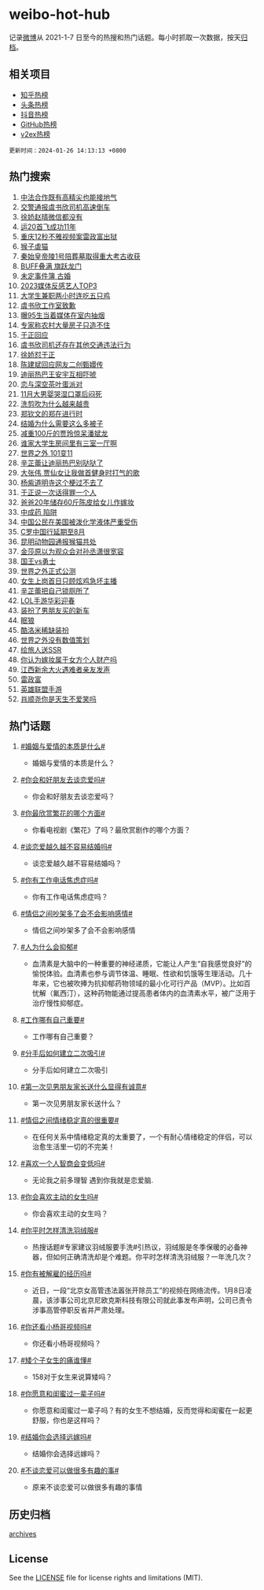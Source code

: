 # weibo-hot-hub

记录[微博](https://www.weibo.com)从 2021-1-7 日至今的热搜和热门话题。每小时抓取一次数据，按天[归档](archives)。

## 相关项目

- [知乎热榜](https://github.com/lonnyzhang423/zhihu-hot-hub)
- [头条热榜](https://github.com/lonnyzhang423/toutiao-hot-hub)
- [抖音热榜](https://github.com/lonnyzhang423/douyin-hot-hub)
- [GitHub热榜](https://github.com/lonnyzhang423/github-hot-hub)
- [v2ex热榜](https://github.com/lonnyzhang423/v2ex-hot-hub)


`更新时间：2024-01-26 14:13:13 +0800`

## 热门搜索

1. [中法合作既有高精尖也能接地气](https://m.weibo.cn/search?containerid=100103type%3D1%26t%3D10%26q%3D%23%E4%B8%AD%E6%B3%95%E5%90%88%E4%BD%9C%E6%97%A2%E6%9C%89%E9%AB%98%E7%B2%BE%E5%B0%96%E4%B9%9F%E8%83%BD%E6%8E%A5%E5%9C%B0%E6%B0%94%23&stream_entry_id=51&isnewpage=1&extparam=seat%3D1%26q%3D%2523%25E4%25B8%25AD%25E6%25B3%2595%25E5%2590%2588%25E4%25BD%259C%25E6%2597%25A2%25E6%259C%2589%25E9%25AB%2598%25E7%25B2%25BE%25E5%25B0%2596%25E4%25B9%259F%25E8%2583%25BD%25E6%258E%25A5%25E5%259C%25B0%25E6%25B0%2594%2523%26dgr%3D0%26pos%3D0%26cate%3D10103%26filter_type%3Drealtimehot%26c_type%3D51%26stream_entry_id%3D51%26display_time%3D1706249592%26pre_seqid%3D17062495924000411726)
1. [交警通报虞书欣司机高速倒车](https://m.weibo.cn/search?containerid=100103type%3D1%26t%3D10%26q%3D%23%E4%BA%A4%E8%AD%A6%E9%80%9A%E6%8A%A5%E8%99%9E%E4%B9%A6%E6%AC%A3%E5%8F%B8%E6%9C%BA%E9%AB%98%E9%80%9F%E5%80%92%E8%BD%A6%23&stream_entry_id=31&isnewpage=1&extparam=seat%3D1%26cate%3D5001%26pos%3D0%26lcate%3D5001%26filter_type%3Drealtimehot%26q%3D%2523%25E4%25BA%25A4%25E8%25AD%25A6%25E9%2580%259A%25E6%258A%25A5%25E8%2599%259E%25E4%25B9%25A6%25E6%25AC%25A3%25E5%258F%25B8%25E6%259C%25BA%25E9%25AB%2598%25E9%2580%259F%25E5%2580%2592%25E8%25BD%25A6%2523%26band_rank%3D1%26realpos%3D1%26dgr%3D0%26stream_entry_id%3D31%26c_type%3D31%26flag%3D1%26display_time%3D1706249592%26pre_seqid%3D17062495924000411726)
1. [徐娇赵晴微信都没有](https://m.weibo.cn/search?containerid=100103type%3D1%26t%3D10%26q%3D%E5%BE%90%E5%A8%87%E8%B5%B5%E6%99%B4%E5%BE%AE%E4%BF%A1%E9%83%BD%E6%B2%A1%E6%9C%89&stream_entry_id=31&isnewpage=1&extparam=seat%3D1%26cate%3D5001%26pos%3D1%26lcate%3D5001%26filter_type%3Drealtimehot%26q%3D%25E5%25BE%2590%25E5%25A8%2587%25E8%25B5%25B5%25E6%2599%25B4%25E5%25BE%25AE%25E4%25BF%25A1%25E9%2583%25BD%25E6%25B2%25A1%25E6%259C%2589%26band_rank%3D2%26realpos%3D2%26dgr%3D0%26stream_entry_id%3D31%26c_type%3D31%26flag%3D1%26display_time%3D1706249592%26pre_seqid%3D17062495924000411726)
1. [运20首飞成功11年](https://m.weibo.cn/search?containerid=100103type%3D1%26t%3D10%26q%3D%23%E8%BF%9020%E9%A6%96%E9%A3%9E%E6%88%90%E5%8A%9F11%E5%B9%B4%23&stream_entry_id=31&isnewpage=1&extparam=seat%3D1%26cate%3D5001%26pos%3D2%26lcate%3D5001%26filter_type%3Drealtimehot%26q%3D%2523%25E8%25BF%259020%25E9%25A6%2596%25E9%25A3%259E%25E6%2588%2590%25E5%258A%259F11%25E5%25B9%25B4%2523%26band_rank%3D3%26realpos%3D3%26dgr%3D0%26stream_entry_id%3D31%26c_type%3D31%26flag%3D0%26display_time%3D1706249592%26pre_seqid%3D17062495924000411726)
1. [重庆12秒不雅视频案雷政富出狱](https://m.weibo.cn/search?containerid=100103type%3D1%26t%3D10%26q%3D%23%E9%87%8D%E5%BA%8612%E7%A7%92%E4%B8%8D%E9%9B%85%E8%A7%86%E9%A2%91%E6%A1%88%E9%9B%B7%E6%94%BF%E5%AF%8C%E5%87%BA%E7%8B%B1%23&stream_entry_id=31&isnewpage=1&extparam=seat%3D1%26cate%3D5001%26pos%3D3%26lcate%3D5001%26filter_type%3Drealtimehot%26q%3D%2523%25E9%2587%258D%25E5%25BA%258612%25E7%25A7%2592%25E4%25B8%258D%25E9%259B%2585%25E8%25A7%2586%25E9%25A2%2591%25E6%25A1%2588%25E9%259B%25B7%25E6%2594%25BF%25E5%25AF%258C%25E5%2587%25BA%25E7%258B%25B1%2523%26band_rank%3D4%26realpos%3D4%26dgr%3D0%26stream_entry_id%3D31%26c_type%3D31%26flag%3D1%26display_time%3D1706249592%26pre_seqid%3D17062495924000411726)
1. [猴子虐猫](https://m.weibo.cn/search?containerid=100103type%3D1%26t%3D10%26q%3D%E7%8C%B4%E5%AD%90%E8%99%90%E7%8C%AB&stream_entry_id=31&isnewpage=1&extparam=seat%3D1%26cate%3D5001%26pos%3D4%26lcate%3D5001%26filter_type%3Drealtimehot%26q%3D%25E7%258C%25B4%25E5%25AD%2590%25E8%2599%2590%25E7%258C%25AB%26band_rank%3D5%26realpos%3D5%26dgr%3D0%26stream_entry_id%3D31%26c_type%3D31%26flag%3D16%26display_time%3D1706249592%26pre_seqid%3D17062495924000411726)
1. [秦始皇帝陵1号陪葬墓取得重大考古收获](https://m.weibo.cn/search?containerid=100103type%3D1%26t%3D10%26q%3D%23%E7%A7%A6%E5%A7%8B%E7%9A%87%E5%B8%9D%E9%99%B51%E5%8F%B7%E9%99%AA%E8%91%AC%E5%A2%93%E5%8F%96%E5%BE%97%E9%87%8D%E5%A4%A7%E8%80%83%E5%8F%A4%E6%94%B6%E8%8E%B7%23&stream_entry_id=31&isnewpage=1&extparam=seat%3D1%26cate%3D5001%26pos%3D5%26lcate%3D5001%26filter_type%3Drealtimehot%26q%3D%2523%25E7%25A7%25A6%25E5%25A7%258B%25E7%259A%2587%25E5%25B8%259D%25E9%2599%25B51%25E5%258F%25B7%25E9%2599%25AA%25E8%2591%25AC%25E5%25A2%2593%25E5%258F%2596%25E5%25BE%2597%25E9%2587%258D%25E5%25A4%25A7%25E8%2580%2583%25E5%258F%25A4%25E6%2594%25B6%25E8%258E%25B7%2523%26band_rank%3D6%26realpos%3D6%26dgr%3D0%26stream_entry_id%3D31%26c_type%3D31%26flag%3D1%26display_time%3D1706249592%26pre_seqid%3D17062495924000411726)
1. [BUFF叠满 旗跃龙门](https://m.weibo.cn/search?containerid=100103type%3D1%26t%3D10%26q%3D%23BUFF%E5%8F%A0%E6%BB%A1+%E6%97%97%E8%B7%83%E9%BE%99%E9%97%A8%23&stream_entry_id=31&isnewpage=1&extparam=seat%3D1%26topic_ad%3D1%26cate%3D5001%26pos%3D6%26lcate%3D5001%26filter_type%3Drealtimehot%26band_rank%3D7%26q%3D%2523BUFF%25E5%258F%25A0%25E6%25BB%25A1%2520%25E6%2597%2597%25E8%25B7%2583%25E9%25BE%2599%25E9%2597%25A8%2523%26dgr%3D0%26is_ad_pos%3D1%26adid%3D219884%26c_type%3D31%26stream_entry_id%3D31%26display_time%3D1706249592%26pre_seqid%3D17062495924000411726)
1. [未定事件簿 古婚](https://m.weibo.cn/search?containerid=100103type%3D1%26t%3D10%26q%3D%E6%9C%AA%E5%AE%9A%E4%BA%8B%E4%BB%B6%E7%B0%BF+%E5%8F%A4%E5%A9%9A&stream_entry_id=31&isnewpage=1&extparam=seat%3D1%26cate%3D5001%26pos%3D7%26lcate%3D5001%26filter_type%3Drealtimehot%26q%3D%25E6%259C%25AA%25E5%25AE%259A%25E4%25BA%258B%25E4%25BB%25B6%25E7%25B0%25BF%2520%25E5%258F%25A4%25E5%25A9%259A%26band_rank%3D7%26realpos%3D7%26dgr%3D0%26stream_entry_id%3D31%26c_type%3D31%26flag%3D16%26display_time%3D1706249592%26pre_seqid%3D17062495924000411726)
1. [2023媒体反感艺人TOP3](https://m.weibo.cn/search?containerid=100103type%3D1%26t%3D10%26q%3D%232023%E5%AA%92%E4%BD%93%E5%8F%8D%E6%84%9F%E8%89%BA%E4%BA%BATOP3%23&stream_entry_id=31&isnewpage=1&extparam=seat%3D1%26cate%3D5001%26pos%3D8%26lcate%3D5001%26filter_type%3Drealtimehot%26q%3D%25232023%25E5%25AA%2592%25E4%25BD%2593%25E5%258F%258D%25E6%2584%259F%25E8%2589%25BA%25E4%25BA%25BATOP3%2523%26band_rank%3D8%26realpos%3D8%26dgr%3D0%26stream_entry_id%3D31%26c_type%3D31%26flag%3D0%26display_time%3D1706249592%26pre_seqid%3D17062495924000411726)
1. [大学生兼职两小时连吃五只鸡](https://m.weibo.cn/search?containerid=100103type%3D1%26t%3D10%26q%3D%23%E5%A4%A7%E5%AD%A6%E7%94%9F%E5%85%BC%E8%81%8C%E4%B8%A4%E5%B0%8F%E6%97%B6%E8%BF%9E%E5%90%83%E4%BA%94%E5%8F%AA%E9%B8%A1%23&stream_entry_id=31&isnewpage=1&extparam=seat%3D1%26cate%3D5001%26pos%3D9%26lcate%3D5001%26filter_type%3Drealtimehot%26q%3D%2523%25E5%25A4%25A7%25E5%25AD%25A6%25E7%2594%259F%25E5%2585%25BC%25E8%2581%258C%25E4%25B8%25A4%25E5%25B0%258F%25E6%2597%25B6%25E8%25BF%259E%25E5%2590%2583%25E4%25BA%2594%25E5%258F%25AA%25E9%25B8%25A1%2523%26band_rank%3D9%26realpos%3D9%26dgr%3D0%26stream_entry_id%3D31%26c_type%3D31%26flag%3D1%26display_time%3D1706249592%26pre_seqid%3D17062495924000411726)
1. [虞书欣工作室致歉](https://m.weibo.cn/search?containerid=100103type%3D1%26t%3D10%26q%3D%23%E8%99%9E%E4%B9%A6%E6%AC%A3%E5%B7%A5%E4%BD%9C%E5%AE%A4%E8%87%B4%E6%AD%89%23&stream_entry_id=31&isnewpage=1&extparam=seat%3D1%26cate%3D5001%26pos%3D10%26lcate%3D5001%26filter_type%3Drealtimehot%26q%3D%2523%25E8%2599%259E%25E4%25B9%25A6%25E6%25AC%25A3%25E5%25B7%25A5%25E4%25BD%259C%25E5%25AE%25A4%25E8%2587%25B4%25E6%25AD%2589%2523%26band_rank%3D10%26realpos%3D10%26dgr%3D0%26stream_entry_id%3D31%26c_type%3D31%26flag%3D1%26display_time%3D1706249592%26pre_seqid%3D17062495924000411726)
1. [曝95生当着媒体在室内抽烟](https://m.weibo.cn/search?containerid=100103type%3D1%26t%3D10%26q%3D%23%E6%9B%9D95%E7%94%9F%E5%BD%93%E7%9D%80%E5%AA%92%E4%BD%93%E5%9C%A8%E5%AE%A4%E5%86%85%E6%8A%BD%E7%83%9F%23&stream_entry_id=31&isnewpage=1&extparam=seat%3D1%26cate%3D5001%26pos%3D11%26lcate%3D5001%26filter_type%3Drealtimehot%26q%3D%2523%25E6%259B%259D95%25E7%2594%259F%25E5%25BD%2593%25E7%259D%2580%25E5%25AA%2592%25E4%25BD%2593%25E5%259C%25A8%25E5%25AE%25A4%25E5%2586%2585%25E6%258A%25BD%25E7%2583%259F%2523%26band_rank%3D11%26realpos%3D11%26dgr%3D0%26stream_entry_id%3D31%26c_type%3D31%26flag%3D2%26display_time%3D1706249592%26pre_seqid%3D17062495924000411726)
1. [专家称农村大量房子只造不住](https://m.weibo.cn/search?containerid=100103type%3D1%26t%3D10%26q%3D%23%E4%B8%93%E5%AE%B6%E7%A7%B0%E5%86%9C%E6%9D%91%E5%A4%A7%E9%87%8F%E6%88%BF%E5%AD%90%E5%8F%AA%E9%80%A0%E4%B8%8D%E4%BD%8F%23&stream_entry_id=31&isnewpage=1&extparam=seat%3D1%26cate%3D5001%26pos%3D12%26lcate%3D5001%26filter_type%3Drealtimehot%26q%3D%2523%25E4%25B8%2593%25E5%25AE%25B6%25E7%25A7%25B0%25E5%2586%259C%25E6%259D%2591%25E5%25A4%25A7%25E9%2587%258F%25E6%2588%25BF%25E5%25AD%2590%25E5%258F%25AA%25E9%2580%25A0%25E4%25B8%258D%25E4%25BD%258F%2523%26band_rank%3D12%26realpos%3D12%26dgr%3D0%26stream_entry_id%3D31%26c_type%3D31%26flag%3D1%26display_time%3D1706249592%26pre_seqid%3D17062495924000411726)
1. [于正回应](https://m.weibo.cn/search?containerid=100103type%3D1%26t%3D10%26q%3D%23%E4%BA%8E%E6%AD%A3%E5%9B%9E%E5%BA%94%23&stream_entry_id=31&isnewpage=1&extparam=seat%3D1%26cate%3D5001%26pos%3D13%26lcate%3D5001%26filter_type%3Drealtimehot%26q%3D%2523%25E4%25BA%258E%25E6%25AD%25A3%25E5%259B%259E%25E5%25BA%2594%2523%26band_rank%3D13%26realpos%3D13%26dgr%3D0%26stream_entry_id%3D31%26c_type%3D31%26flag%3D0%26display_time%3D1706249592%26pre_seqid%3D17062495924000411726)
1. [虞书欣司机还存在其他交通违法行为](https://m.weibo.cn/search?containerid=100103type%3D1%26t%3D10%26q%3D%23%E8%99%9E%E4%B9%A6%E6%AC%A3%E5%8F%B8%E6%9C%BA%E8%BF%98%E5%AD%98%E5%9C%A8%E5%85%B6%E4%BB%96%E4%BA%A4%E9%80%9A%E8%BF%9D%E6%B3%95%E8%A1%8C%E4%B8%BA%23&stream_entry_id=31&isnewpage=1&extparam=seat%3D1%26cate%3D5001%26pos%3D14%26lcate%3D5001%26filter_type%3Drealtimehot%26q%3D%2523%25E8%2599%259E%25E4%25B9%25A6%25E6%25AC%25A3%25E5%258F%25B8%25E6%259C%25BA%25E8%25BF%2598%25E5%25AD%2598%25E5%259C%25A8%25E5%2585%25B6%25E4%25BB%2596%25E4%25BA%25A4%25E9%2580%259A%25E8%25BF%259D%25E6%25B3%2595%25E8%25A1%258C%25E4%25B8%25BA%2523%26band_rank%3D14%26realpos%3D14%26dgr%3D0%26stream_entry_id%3D31%26c_type%3D31%26flag%3D1%26display_time%3D1706249592%26pre_seqid%3D17062495924000411726)
1. [徐娇怼于正](https://m.weibo.cn/search?containerid=100103type%3D1%26t%3D10%26q%3D%E5%BE%90%E5%A8%87%E6%80%BC%E4%BA%8E%E6%AD%A3&stream_entry_id=31&isnewpage=1&extparam=seat%3D1%26cate%3D5001%26pos%3D15%26lcate%3D5001%26filter_type%3Drealtimehot%26q%3D%25E5%25BE%2590%25E5%25A8%2587%25E6%2580%25BC%25E4%25BA%258E%25E6%25AD%25A3%26band_rank%3D15%26realpos%3D15%26dgr%3D0%26stream_entry_id%3D31%26c_type%3D31%26flag%3D0%26display_time%3D1706249592%26pre_seqid%3D17062495924000411726)
1. [陈建斌回应网友二创甄嬛传](https://m.weibo.cn/search?containerid=100103type%3D1%26t%3D10%26q%3D%23%E9%99%88%E5%BB%BA%E6%96%8C%E5%9B%9E%E5%BA%94%E7%BD%91%E5%8F%8B%E4%BA%8C%E5%88%9B%E7%94%84%E5%AC%9B%E4%BC%A0%23&stream_entry_id=31&isnewpage=1&extparam=seat%3D1%26cate%3D5001%26pos%3D16%26lcate%3D5001%26filter_type%3Drealtimehot%26q%3D%2523%25E9%2599%2588%25E5%25BB%25BA%25E6%2596%258C%25E5%259B%259E%25E5%25BA%2594%25E7%25BD%2591%25E5%258F%258B%25E4%25BA%258C%25E5%2588%259B%25E7%2594%2584%25E5%25AC%259B%25E4%25BC%25A0%2523%26band_rank%3D16%26realpos%3D16%26dgr%3D0%26stream_entry_id%3D31%26c_type%3D31%26flag%3D0%26display_time%3D1706249592%26pre_seqid%3D17062495924000411726)
1. [迪丽热巴王安宇互相吓唬](https://m.weibo.cn/search?containerid=100103type%3D1%26t%3D10%26q%3D%23%E8%BF%AA%E4%B8%BD%E7%83%AD%E5%B7%B4%E7%8E%8B%E5%AE%89%E5%AE%87%E4%BA%92%E7%9B%B8%E5%90%93%E5%94%AC%23&stream_entry_id=31&isnewpage=1&extparam=seat%3D1%26cate%3D5001%26pos%3D17%26lcate%3D5001%26filter_type%3Drealtimehot%26q%3D%2523%25E8%25BF%25AA%25E4%25B8%25BD%25E7%2583%25AD%25E5%25B7%25B4%25E7%258E%258B%25E5%25AE%2589%25E5%25AE%2587%25E4%25BA%2592%25E7%259B%25B8%25E5%2590%2593%25E5%2594%25AC%2523%26band_rank%3D17%26realpos%3D17%26dgr%3D0%26stream_entry_id%3D31%26c_type%3D31%26flag%3D1%26display_time%3D1706249592%26pre_seqid%3D17062495924000411726)
1. [恋与深空茶叶蛋派对](https://m.weibo.cn/search?containerid=100103type%3D1%26t%3D10%26q%3D%23%E6%81%8B%E4%B8%8E%E6%B7%B1%E7%A9%BA%E8%8C%B6%E5%8F%B6%E8%9B%8B%E6%B4%BE%E5%AF%B9%23&stream_entry_id=31&isnewpage=1&extparam=seat%3D1%26cate%3D5001%26pos%3D18%26lcate%3D5001%26filter_type%3Drealtimehot%26q%3D%2523%25E6%2581%258B%25E4%25B8%258E%25E6%25B7%25B1%25E7%25A9%25BA%25E8%258C%25B6%25E5%258F%25B6%25E8%259B%258B%25E6%25B4%25BE%25E5%25AF%25B9%2523%26band_rank%3D18%26realpos%3D18%26dgr%3D0%26stream_entry_id%3D31%26adid%3D220079%26c_type%3D31%26flag%3D0%26display_time%3D1706249592%26pre_seqid%3D17062495924000411726)
1. [11月大男婴哭湿口罩后闷死](https://m.weibo.cn/search?containerid=100103type%3D1%26t%3D10%26q%3D%2311%E6%9C%88%E5%A4%A7%E7%94%B7%E5%A9%B4%E5%93%AD%E6%B9%BF%E5%8F%A3%E7%BD%A9%E5%90%8E%E9%97%B7%E6%AD%BB%23&stream_entry_id=31&isnewpage=1&extparam=seat%3D1%26cate%3D5001%26pos%3D19%26lcate%3D5001%26filter_type%3Drealtimehot%26q%3D%252311%25E6%259C%2588%25E5%25A4%25A7%25E7%2594%25B7%25E5%25A9%25B4%25E5%2593%25AD%25E6%25B9%25BF%25E5%258F%25A3%25E7%25BD%25A9%25E5%2590%258E%25E9%2597%25B7%25E6%25AD%25BB%2523%26band_rank%3D19%26realpos%3D19%26dgr%3D0%26stream_entry_id%3D31%26c_type%3D31%26flag%3D2%26display_time%3D1706249592%26pre_seqid%3D17062495924000411726)
1. [洗剪吹为什么越来越贵](https://m.weibo.cn/search?containerid=100103type%3D1%26t%3D10%26q%3D%23%E6%B4%97%E5%89%AA%E5%90%B9%E4%B8%BA%E4%BB%80%E4%B9%88%E8%B6%8A%E6%9D%A5%E8%B6%8A%E8%B4%B5%23&stream_entry_id=31&isnewpage=1&extparam=seat%3D1%26cate%3D5001%26pos%3D20%26lcate%3D5001%26filter_type%3Drealtimehot%26q%3D%2523%25E6%25B4%2597%25E5%2589%25AA%25E5%2590%25B9%25E4%25B8%25BA%25E4%25BB%2580%25E4%25B9%2588%25E8%25B6%258A%25E6%259D%25A5%25E8%25B6%258A%25E8%25B4%25B5%2523%26band_rank%3D20%26realpos%3D20%26dgr%3D0%26stream_entry_id%3D31%26c_type%3D31%26flag%3D1%26display_time%3D1706249592%26pre_seqid%3D17062495924000411726)
1. [郑钦文的郑在进行时](https://m.weibo.cn/search?containerid=100103type%3D1%26t%3D10%26q%3D%23%E9%83%91%E9%92%A6%E6%96%87%E7%9A%84%E9%83%91%E5%9C%A8%E8%BF%9B%E8%A1%8C%E6%97%B6%23&stream_entry_id=31&isnewpage=1&extparam=seat%3D1%26cate%3D5001%26pos%3D21%26lcate%3D5001%26filter_type%3Drealtimehot%26q%3D%2523%25E9%2583%2591%25E9%2592%25A6%25E6%2596%2587%25E7%259A%2584%25E9%2583%2591%25E5%259C%25A8%25E8%25BF%259B%25E8%25A1%258C%25E6%2597%25B6%2523%26band_rank%3D21%26realpos%3D21%26dgr%3D0%26stream_entry_id%3D31%26adid%3D221105%26c_type%3D31%26flag%3D0%26display_time%3D1706249592%26pre_seqid%3D17062495924000411726)
1. [结婚为什么需要这么多被子](https://m.weibo.cn/search?containerid=100103type%3D1%26t%3D10%26q%3D%23%E7%BB%93%E5%A9%9A%E4%B8%BA%E4%BB%80%E4%B9%88%E9%9C%80%E8%A6%81%E8%BF%99%E4%B9%88%E5%A4%9A%E8%A2%AB%E5%AD%90%23&stream_entry_id=31&isnewpage=1&extparam=seat%3D1%26cate%3D5001%26pos%3D22%26lcate%3D5001%26filter_type%3Drealtimehot%26q%3D%2523%25E7%25BB%2593%25E5%25A9%259A%25E4%25B8%25BA%25E4%25BB%2580%25E4%25B9%2588%25E9%259C%2580%25E8%25A6%2581%25E8%25BF%2599%25E4%25B9%2588%25E5%25A4%259A%25E8%25A2%25AB%25E5%25AD%2590%2523%26band_rank%3D22%26realpos%3D22%26dgr%3D0%26stream_entry_id%3D31%26c_type%3D31%26flag%3D0%26display_time%3D1706249592%26pre_seqid%3D17062495924000411726)
1. [减重100斤的贾玲惊呆潘斌龙](https://m.weibo.cn/search?containerid=100103type%3D1%26t%3D10%26q%3D%23%E5%87%8F%E9%87%8D100%E6%96%A4%E7%9A%84%E8%B4%BE%E7%8E%B2%E6%83%8A%E5%91%86%E6%BD%98%E6%96%8C%E9%BE%99%23&stream_entry_id=31&isnewpage=1&extparam=seat%3D1%26cate%3D5001%26pos%3D23%26lcate%3D5001%26filter_type%3Drealtimehot%26q%3D%2523%25E5%2587%258F%25E9%2587%258D100%25E6%2596%25A4%25E7%259A%2584%25E8%25B4%25BE%25E7%258E%25B2%25E6%2583%258A%25E5%2591%2586%25E6%25BD%2598%25E6%2596%258C%25E9%25BE%2599%2523%26band_rank%3D23%26realpos%3D23%26dgr%3D0%26stream_entry_id%3D31%26c_type%3D31%26flag%3D2%26display_time%3D1706249592%26pre_seqid%3D17062495924000411726)
1. [谁家大学生房间里有三室一厅啊](https://m.weibo.cn/search?containerid=100103type%3D1%26t%3D10%26q%3D%E8%B0%81%E5%AE%B6%E5%A4%A7%E5%AD%A6%E7%94%9F%E6%88%BF%E9%97%B4%E9%87%8C%E6%9C%89%E4%B8%89%E5%AE%A4%E4%B8%80%E5%8E%85%E5%95%8A&stream_entry_id=31&isnewpage=1&extparam=seat%3D1%26cate%3D5001%26pos%3D24%26lcate%3D5001%26filter_type%3Drealtimehot%26q%3D%25E8%25B0%2581%25E5%25AE%25B6%25E5%25A4%25A7%25E5%25AD%25A6%25E7%2594%259F%25E6%2588%25BF%25E9%2597%25B4%25E9%2587%258C%25E6%259C%2589%25E4%25B8%2589%25E5%25AE%25A4%25E4%25B8%2580%25E5%258E%2585%25E5%2595%258A%26band_rank%3D24%26realpos%3D24%26dgr%3D0%26stream_entry_id%3D31%26c_type%3D31%26flag%3D0%26display_time%3D1706249592%26pre_seqid%3D17062495924000411726)
1. [世界之外 101变11](https://m.weibo.cn/search?containerid=100103type%3D1%26t%3D10%26q%3D%E4%B8%96%E7%95%8C%E4%B9%8B%E5%A4%96+101%E5%8F%9811&stream_entry_id=31&isnewpage=1&extparam=seat%3D1%26cate%3D5001%26pos%3D25%26lcate%3D5001%26filter_type%3Drealtimehot%26q%3D%25E4%25B8%2596%25E7%2595%258C%25E4%25B9%258B%25E5%25A4%2596%2520101%25E5%258F%259811%26band_rank%3D25%26realpos%3D25%26dgr%3D0%26stream_entry_id%3D31%26c_type%3D31%26flag%3D0%26display_time%3D1706249592%26pre_seqid%3D17062495924000411726)
1. [辛芷蕾让迪丽热巴别哒哒了](https://m.weibo.cn/search?containerid=100103type%3D1%26t%3D10%26q%3D%23%E8%BE%9B%E8%8A%B7%E8%95%BE%E8%AE%A9%E8%BF%AA%E4%B8%BD%E7%83%AD%E5%B7%B4%E5%88%AB%E5%93%92%E5%93%92%E4%BA%86%23&stream_entry_id=31&isnewpage=1&extparam=seat%3D1%26cate%3D5001%26pos%3D26%26lcate%3D5001%26filter_type%3Drealtimehot%26q%3D%2523%25E8%25BE%259B%25E8%258A%25B7%25E8%2595%25BE%25E8%25AE%25A9%25E8%25BF%25AA%25E4%25B8%25BD%25E7%2583%25AD%25E5%25B7%25B4%25E5%2588%25AB%25E5%2593%2592%25E5%2593%2592%25E4%25BA%2586%2523%26band_rank%3D26%26realpos%3D26%26dgr%3D0%26stream_entry_id%3D31%26c_type%3D31%26flag%3D1%26display_time%3D1706249592%26pre_seqid%3D17062495924000411726)
1. [大张伟 贾仙女让我做首健身时打气的歌](https://m.weibo.cn/search?containerid=100103type%3D1%26t%3D10%26q%3D%E5%A4%A7%E5%BC%A0%E4%BC%9F+%E8%B4%BE%E4%BB%99%E5%A5%B3%E8%AE%A9%E6%88%91%E5%81%9A%E9%A6%96%E5%81%A5%E8%BA%AB%E6%97%B6%E6%89%93%E6%B0%94%E7%9A%84%E6%AD%8C&stream_entry_id=31&isnewpage=1&extparam=seat%3D1%26cate%3D5001%26pos%3D27%26lcate%3D5001%26filter_type%3Drealtimehot%26q%3D%25E5%25A4%25A7%25E5%25BC%25A0%25E4%25BC%259F%2520%25E8%25B4%25BE%25E4%25BB%2599%25E5%25A5%25B3%25E8%25AE%25A9%25E6%2588%2591%25E5%2581%259A%25E9%25A6%2596%25E5%2581%25A5%25E8%25BA%25AB%25E6%2597%25B6%25E6%2589%2593%25E6%25B0%2594%25E7%259A%2584%25E6%25AD%258C%26band_rank%3D27%26realpos%3D27%26dgr%3D0%26stream_entry_id%3D31%26c_type%3D31%26flag%3D0%26display_time%3D1706249592%26pre_seqid%3D17062495924000411726)
1. [杨紫道明寺这个梗过不去了](https://m.weibo.cn/search?containerid=100103type%3D1%26t%3D10%26q%3D%23%E6%9D%A8%E7%B4%AB%E9%81%93%E6%98%8E%E5%AF%BA%E8%BF%99%E4%B8%AA%E6%A2%97%E8%BF%87%E4%B8%8D%E5%8E%BB%E4%BA%86%23&stream_entry_id=31&isnewpage=1&extparam=seat%3D1%26cate%3D5001%26pos%3D28%26lcate%3D5001%26filter_type%3Drealtimehot%26q%3D%2523%25E6%259D%25A8%25E7%25B4%25AB%25E9%2581%2593%25E6%2598%258E%25E5%25AF%25BA%25E8%25BF%2599%25E4%25B8%25AA%25E6%25A2%2597%25E8%25BF%2587%25E4%25B8%258D%25E5%258E%25BB%25E4%25BA%2586%2523%26band_rank%3D28%26realpos%3D28%26dgr%3D0%26stream_entry_id%3D31%26c_type%3D31%26flag%3D1%26display_time%3D1706249592%26pre_seqid%3D17062495924000411726)
1. [于正说一次话得罪一个人](https://m.weibo.cn/search?containerid=100103type%3D1%26t%3D10%26q%3D%23%E4%BA%8E%E6%AD%A3%E8%AF%B4%E4%B8%80%E6%AC%A1%E8%AF%9D%E5%BE%97%E7%BD%AA%E4%B8%80%E4%B8%AA%E4%BA%BA%23&stream_entry_id=31&isnewpage=1&extparam=seat%3D1%26cate%3D5001%26pos%3D29%26lcate%3D5001%26filter_type%3Drealtimehot%26q%3D%2523%25E4%25BA%258E%25E6%25AD%25A3%25E8%25AF%25B4%25E4%25B8%2580%25E6%25AC%25A1%25E8%25AF%259D%25E5%25BE%2597%25E7%25BD%25AA%25E4%25B8%2580%25E4%25B8%25AA%25E4%25BA%25BA%2523%26band_rank%3D29%26realpos%3D29%26dgr%3D0%26stream_entry_id%3D31%26c_type%3D31%26flag%3D1%26display_time%3D1706249592%26pre_seqid%3D17062495924000411726)
1. [爸爸20年储存60斤陈皮给女儿作嫁妆](https://m.weibo.cn/search?containerid=100103type%3D1%26t%3D10%26q%3D%23%E7%88%B8%E7%88%B820%E5%B9%B4%E5%82%A8%E5%AD%9860%E6%96%A4%E9%99%88%E7%9A%AE%E7%BB%99%E5%A5%B3%E5%84%BF%E4%BD%9C%E5%AB%81%E5%A6%86%23&stream_entry_id=31&isnewpage=1&extparam=seat%3D1%26cate%3D5001%26pos%3D30%26lcate%3D5001%26filter_type%3Drealtimehot%26q%3D%2523%25E7%2588%25B8%25E7%2588%25B820%25E5%25B9%25B4%25E5%2582%25A8%25E5%25AD%259860%25E6%2596%25A4%25E9%2599%2588%25E7%259A%25AE%25E7%25BB%2599%25E5%25A5%25B3%25E5%2584%25BF%25E4%25BD%259C%25E5%25AB%2581%25E5%25A6%2586%2523%26band_rank%3D30%26realpos%3D30%26dgr%3D0%26stream_entry_id%3D31%26c_type%3D31%26flag%3D0%26display_time%3D1706249592%26pre_seqid%3D17062495924000411726)
1. [中成药 陷阱](https://m.weibo.cn/search?containerid=100103type%3D1%26t%3D10%26q%3D%E4%B8%AD%E6%88%90%E8%8D%AF+%E9%99%B7%E9%98%B1&stream_entry_id=31&isnewpage=1&extparam=seat%3D1%26cate%3D5001%26pos%3D31%26lcate%3D5001%26filter_type%3Drealtimehot%26q%3D%25E4%25B8%25AD%25E6%2588%2590%25E8%258D%25AF%2520%25E9%2599%25B7%25E9%2598%25B1%26band_rank%3D31%26realpos%3D31%26dgr%3D0%26stream_entry_id%3D31%26c_type%3D31%26flag%3D1%26display_time%3D1706249592%26pre_seqid%3D17062495924000411726)
1. [中国公民在美国被泼化学液体严重受伤](https://m.weibo.cn/search?containerid=100103type%3D1%26t%3D10%26q%3D%23%E4%B8%AD%E5%9B%BD%E5%85%AC%E6%B0%91%E5%9C%A8%E7%BE%8E%E5%9B%BD%E8%A2%AB%E6%B3%BC%E5%8C%96%E5%AD%A6%E6%B6%B2%E4%BD%93%E4%B8%A5%E9%87%8D%E5%8F%97%E4%BC%A4%23&stream_entry_id=31&isnewpage=1&extparam=seat%3D1%26cate%3D5001%26pos%3D32%26lcate%3D5001%26filter_type%3Drealtimehot%26q%3D%2523%25E4%25B8%25AD%25E5%259B%25BD%25E5%2585%25AC%25E6%25B0%2591%25E5%259C%25A8%25E7%25BE%258E%25E5%259B%25BD%25E8%25A2%25AB%25E6%25B3%25BC%25E5%258C%2596%25E5%25AD%25A6%25E6%25B6%25B2%25E4%25BD%2593%25E4%25B8%25A5%25E9%2587%258D%25E5%258F%2597%25E4%25BC%25A4%2523%26band_rank%3D32%26realpos%3D32%26dgr%3D0%26stream_entry_id%3D31%26c_type%3D31%26flag%3D1%26display_time%3D1706249592%26pre_seqid%3D17062495924000411726)
1. [C罗中国行延期至8月](https://m.weibo.cn/search?containerid=100103type%3D1%26t%3D10%26q%3D%23C%E7%BD%97%E4%B8%AD%E5%9B%BD%E8%A1%8C%E5%BB%B6%E6%9C%9F%E8%87%B38%E6%9C%88%23&stream_entry_id=31&isnewpage=1&extparam=seat%3D1%26cate%3D5001%26pos%3D33%26lcate%3D5001%26filter_type%3Drealtimehot%26q%3D%2523C%25E7%25BD%2597%25E4%25B8%25AD%25E5%259B%25BD%25E8%25A1%258C%25E5%25BB%25B6%25E6%259C%259F%25E8%2587%25B38%25E6%259C%2588%2523%26band_rank%3D33%26realpos%3D33%26dgr%3D0%26stream_entry_id%3D31%26c_type%3D31%26flag%3D1%26display_time%3D1706249592%26pre_seqid%3D17062495924000411726)
1. [昆明动物园通报猴猫共处](https://m.weibo.cn/search?containerid=100103type%3D1%26t%3D10%26q%3D%23%E6%98%86%E6%98%8E%E5%8A%A8%E7%89%A9%E5%9B%AD%E9%80%9A%E6%8A%A5%E7%8C%B4%E7%8C%AB%E5%85%B1%E5%A4%84%23&stream_entry_id=31&isnewpage=1&extparam=seat%3D1%26cate%3D5001%26pos%3D34%26lcate%3D5001%26filter_type%3Drealtimehot%26q%3D%2523%25E6%2598%2586%25E6%2598%258E%25E5%258A%25A8%25E7%2589%25A9%25E5%259B%25AD%25E9%2580%259A%25E6%258A%25A5%25E7%258C%25B4%25E7%258C%25AB%25E5%2585%25B1%25E5%25A4%2584%2523%26band_rank%3D34%26realpos%3D34%26dgr%3D0%26stream_entry_id%3D31%26c_type%3D31%26flag%3D0%26display_time%3D1706249592%26pre_seqid%3D17062495924000411726)
1. [金莎原以为观众会对孙丞潇很宽容](https://m.weibo.cn/search?containerid=100103type%3D1%26t%3D10%26q%3D%23%E9%87%91%E8%8E%8E%E5%8E%9F%E4%BB%A5%E4%B8%BA%E8%A7%82%E4%BC%97%E4%BC%9A%E5%AF%B9%E5%AD%99%E4%B8%9E%E6%BD%87%E5%BE%88%E5%AE%BD%E5%AE%B9%23&stream_entry_id=31&isnewpage=1&extparam=seat%3D1%26cate%3D5001%26pos%3D35%26lcate%3D5001%26filter_type%3Drealtimehot%26q%3D%2523%25E9%2587%2591%25E8%258E%258E%25E5%258E%259F%25E4%25BB%25A5%25E4%25B8%25BA%25E8%25A7%2582%25E4%25BC%2597%25E4%25BC%259A%25E5%25AF%25B9%25E5%25AD%2599%25E4%25B8%259E%25E6%25BD%2587%25E5%25BE%2588%25E5%25AE%25BD%25E5%25AE%25B9%2523%26band_rank%3D35%26realpos%3D35%26dgr%3D0%26stream_entry_id%3D31%26c_type%3D31%26flag%3D0%26display_time%3D1706249592%26pre_seqid%3D17062495924000411726)
1. [国王vs勇士](https://m.weibo.cn/search?containerid=100103type%3D1%26t%3D10%26q%3D%23%E5%9B%BD%E7%8E%8Bvs%E5%8B%87%E5%A3%AB%23&stream_entry_id=31&isnewpage=1&extparam=seat%3D1%26cate%3D5001%26pos%3D36%26lcate%3D5001%26filter_type%3Drealtimehot%26q%3D%2523%25E5%259B%25BD%25E7%258E%258Bvs%25E5%258B%2587%25E5%25A3%25AB%2523%26band_rank%3D36%26realpos%3D36%26dgr%3D0%26stream_entry_id%3D31%26c_type%3D31%26flag%3D1%26display_time%3D1706249592%26pre_seqid%3D17062495924000411726)
1. [世界之外正式公测](https://m.weibo.cn/search?containerid=100103type%3D1%26t%3D10%26q%3D%23%E4%B8%96%E7%95%8C%E4%B9%8B%E5%A4%96%E6%AD%A3%E5%BC%8F%E5%85%AC%E6%B5%8B%23&stream_entry_id=31&isnewpage=1&extparam=seat%3D1%26cate%3D5001%26pos%3D37%26lcate%3D5001%26filter_type%3Drealtimehot%26q%3D%2523%25E4%25B8%2596%25E7%2595%258C%25E4%25B9%258B%25E5%25A4%2596%25E6%25AD%25A3%25E5%25BC%258F%25E5%2585%25AC%25E6%25B5%258B%2523%26band_rank%3D37%26realpos%3D37%26dgr%3D0%26stream_entry_id%3D31%26c_type%3D31%26flag%3D0%26display_time%3D1706249592%26pre_seqid%3D17062495924000411726)
1. [女生上岗首日只顾炫鸡急坏主播](https://m.weibo.cn/search?containerid=100103type%3D1%26t%3D10%26q%3D%23%E5%A5%B3%E7%94%9F%E4%B8%8A%E5%B2%97%E9%A6%96%E6%97%A5%E5%8F%AA%E9%A1%BE%E7%82%AB%E9%B8%A1%E6%80%A5%E5%9D%8F%E4%B8%BB%E6%92%AD%23&stream_entry_id=31&isnewpage=1&extparam=seat%3D1%26cate%3D5001%26pos%3D38%26lcate%3D5001%26filter_type%3Drealtimehot%26q%3D%2523%25E5%25A5%25B3%25E7%2594%259F%25E4%25B8%258A%25E5%25B2%2597%25E9%25A6%2596%25E6%2597%25A5%25E5%258F%25AA%25E9%25A1%25BE%25E7%2582%25AB%25E9%25B8%25A1%25E6%2580%25A5%25E5%259D%258F%25E4%25B8%25BB%25E6%2592%25AD%2523%26band_rank%3D38%26realpos%3D38%26dgr%3D0%26stream_entry_id%3D31%26c_type%3D31%26flag%3D1%26display_time%3D1706249592%26pre_seqid%3D17062495924000411726)
1. [辛芷蕾把自己锁厕所了](https://m.weibo.cn/search?containerid=100103type%3D1%26t%3D10%26q%3D%23%E8%BE%9B%E8%8A%B7%E8%95%BE%E6%8A%8A%E8%87%AA%E5%B7%B1%E9%94%81%E5%8E%95%E6%89%80%E4%BA%86%23&stream_entry_id=31&isnewpage=1&extparam=seat%3D1%26cate%3D5001%26pos%3D39%26lcate%3D5001%26filter_type%3Drealtimehot%26q%3D%2523%25E8%25BE%259B%25E8%258A%25B7%25E8%2595%25BE%25E6%258A%258A%25E8%2587%25AA%25E5%25B7%25B1%25E9%2594%2581%25E5%258E%2595%25E6%2589%2580%25E4%25BA%2586%2523%26band_rank%3D39%26realpos%3D39%26dgr%3D0%26stream_entry_id%3D31%26c_type%3D31%26flag%3D1%26display_time%3D1706249592%26pre_seqid%3D17062495924000411726)
1. [LOL手游华彩迎春](https://m.weibo.cn/search?containerid=100103type%3D1%26t%3D10%26q%3D%23LOL%E6%89%8B%E6%B8%B8%E5%8D%8E%E5%BD%A9%E8%BF%8E%E6%98%A5%23&stream_entry_id=31&isnewpage=1&extparam=seat%3D1%26cate%3D5001%26pos%3D40%26lcate%3D5001%26filter_type%3Drealtimehot%26q%3D%2523LOL%25E6%2589%258B%25E6%25B8%25B8%25E5%258D%258E%25E5%25BD%25A9%25E8%25BF%258E%25E6%2598%25A5%2523%26band_rank%3D40%26realpos%3D40%26dgr%3D0%26stream_entry_id%3D31%26c_type%3D31%26flag%3D1%26display_time%3D1706249592%26pre_seqid%3D17062495924000411726)
1. [装扮了男朋友买的新车](https://m.weibo.cn/search?containerid=100103type%3D1%26t%3D10%26q%3D%E8%A3%85%E6%89%AE%E4%BA%86%E7%94%B7%E6%9C%8B%E5%8F%8B%E4%B9%B0%E7%9A%84%E6%96%B0%E8%BD%A6&stream_entry_id=31&isnewpage=1&extparam=seat%3D1%26cate%3D5001%26pos%3D41%26lcate%3D5001%26filter_type%3Drealtimehot%26q%3D%25E8%25A3%2585%25E6%2589%25AE%25E4%25BA%2586%25E7%2594%25B7%25E6%259C%258B%25E5%258F%258B%25E4%25B9%25B0%25E7%259A%2584%25E6%2596%25B0%25E8%25BD%25A6%26band_rank%3D41%26realpos%3D41%26dgr%3D0%26stream_entry_id%3D31%26c_type%3D31%26flag%3D1%26display_time%3D1706249592%26pre_seqid%3D17062495924000411726)
1. [眠狼](https://m.weibo.cn/search?containerid=100103type%3D1%26t%3D10%26q%3D%E7%9C%A0%E7%8B%BC&stream_entry_id=31&isnewpage=1&extparam=seat%3D1%26cate%3D5001%26pos%3D42%26lcate%3D5001%26filter_type%3Drealtimehot%26q%3D%25E7%259C%25A0%25E7%258B%25BC%26band_rank%3D42%26realpos%3D42%26dgr%3D0%26stream_entry_id%3D31%26c_type%3D31%26flag%3D0%26display_time%3D1706249592%26pre_seqid%3D17062495924000411726)
1. [酷洛米稀缺装扮](https://m.weibo.cn/search?containerid=100103type%3D1%26t%3D10%26q%3D%23%E9%85%B7%E6%B4%9B%E7%B1%B3%E7%A8%80%E7%BC%BA%E8%A3%85%E6%89%AE%23&stream_entry_id=31&isnewpage=1&extparam=seat%3D1%26cate%3D5001%26pos%3D43%26lcate%3D5001%26filter_type%3Drealtimehot%26q%3D%2523%25E9%2585%25B7%25E6%25B4%259B%25E7%25B1%25B3%25E7%25A8%2580%25E7%25BC%25BA%25E8%25A3%2585%25E6%2589%25AE%2523%26band_rank%3D43%26realpos%3D43%26dgr%3D0%26stream_entry_id%3D31%26c_type%3D31%26flag%3D1%26display_time%3D1706249592%26pre_seqid%3D17062495924000411726)
1. [世界之外没有数值策划](https://m.weibo.cn/search?containerid=100103type%3D1%26t%3D10%26q%3D%E4%B8%96%E7%95%8C%E4%B9%8B%E5%A4%96%E6%B2%A1%E6%9C%89%E6%95%B0%E5%80%BC%E7%AD%96%E5%88%92&stream_entry_id=31&isnewpage=1&extparam=seat%3D1%26cate%3D5001%26pos%3D44%26lcate%3D5001%26filter_type%3Drealtimehot%26q%3D%25E4%25B8%2596%25E7%2595%258C%25E4%25B9%258B%25E5%25A4%2596%25E6%25B2%25A1%25E6%259C%2589%25E6%2595%25B0%25E5%2580%25BC%25E7%25AD%2596%25E5%2588%2592%26band_rank%3D44%26realpos%3D44%26dgr%3D0%26stream_entry_id%3D31%26c_type%3D31%26flag%3D0%26display_time%3D1706249592%26pre_seqid%3D17062495924000411726)
1. [绘旅人送SSR](https://m.weibo.cn/search?containerid=100103type%3D1%26t%3D10%26q%3D%E7%BB%98%E6%97%85%E4%BA%BA%E9%80%81SSR&stream_entry_id=31&isnewpage=1&extparam=seat%3D1%26cate%3D5001%26pos%3D45%26lcate%3D5001%26filter_type%3Drealtimehot%26q%3D%25E7%25BB%2598%25E6%2597%2585%25E4%25BA%25BA%25E9%2580%2581SSR%26band_rank%3D45%26realpos%3D45%26dgr%3D0%26stream_entry_id%3D31%26c_type%3D31%26flag%3D1%26display_time%3D1706249592%26pre_seqid%3D17062495924000411726)
1. [你认为嫁妆属于女方个人财产吗](https://m.weibo.cn/search?containerid=100103type%3D1%26t%3D10%26q%3D%23%E4%BD%A0%E8%AE%A4%E4%B8%BA%E5%AB%81%E5%A6%86%E5%B1%9E%E4%BA%8E%E5%A5%B3%E6%96%B9%E4%B8%AA%E4%BA%BA%E8%B4%A2%E4%BA%A7%E5%90%97%23&stream_entry_id=31&isnewpage=1&extparam=seat%3D1%26cate%3D5001%26pos%3D46%26lcate%3D5001%26filter_type%3Drealtimehot%26q%3D%2523%25E4%25BD%25A0%25E8%25AE%25A4%25E4%25B8%25BA%25E5%25AB%2581%25E5%25A6%2586%25E5%25B1%259E%25E4%25BA%258E%25E5%25A5%25B3%25E6%2596%25B9%25E4%25B8%25AA%25E4%25BA%25BA%25E8%25B4%25A2%25E4%25BA%25A7%25E5%2590%2597%2523%26band_rank%3D46%26realpos%3D46%26dgr%3D0%26stream_entry_id%3D31%26c_type%3D31%26flag%3D0%26display_time%3D1706249592%26pre_seqid%3D17062495924000411726)
1. [江西新余大火遇难者亲友发声](https://m.weibo.cn/search?containerid=100103type%3D1%26t%3D10%26q%3D%23%E6%B1%9F%E8%A5%BF%E6%96%B0%E4%BD%99%E5%A4%A7%E7%81%AB%E9%81%87%E9%9A%BE%E8%80%85%E4%BA%B2%E5%8F%8B%E5%8F%91%E5%A3%B0%23&stream_entry_id=31&isnewpage=1&extparam=seat%3D1%26cate%3D5001%26pos%3D47%26lcate%3D5001%26filter_type%3Drealtimehot%26q%3D%2523%25E6%25B1%259F%25E8%25A5%25BF%25E6%2596%25B0%25E4%25BD%2599%25E5%25A4%25A7%25E7%2581%25AB%25E9%2581%2587%25E9%259A%25BE%25E8%2580%2585%25E4%25BA%25B2%25E5%258F%258B%25E5%258F%2591%25E5%25A3%25B0%2523%26band_rank%3D47%26realpos%3D47%26dgr%3D0%26stream_entry_id%3D31%26c_type%3D31%26flag%3D0%26display_time%3D1706249592%26pre_seqid%3D17062495924000411726)
1. [雷政富](https://m.weibo.cn/search?containerid=100103type%3D1%26t%3D10%26q%3D%E9%9B%B7%E6%94%BF%E5%AF%8C&stream_entry_id=31&isnewpage=1&extparam=seat%3D1%26cate%3D5001%26pos%3D48%26lcate%3D5001%26filter_type%3Drealtimehot%26q%3D%25E9%259B%25B7%25E6%2594%25BF%25E5%25AF%258C%26band_rank%3D48%26realpos%3D48%26dgr%3D0%26stream_entry_id%3D31%26c_type%3D31%26flag%3D1%26display_time%3D1706249592%26pre_seqid%3D17062495924000411726)
1. [英雄联盟手游](https://m.weibo.cn/search?containerid=100103type%3D1%26t%3D10%26q%3D%E8%8B%B1%E9%9B%84%E8%81%94%E7%9B%9F%E6%89%8B%E6%B8%B8&stream_entry_id=31&isnewpage=1&extparam=seat%3D1%26cate%3D5001%26pos%3D49%26lcate%3D5001%26filter_type%3Drealtimehot%26q%3D%25E8%258B%25B1%25E9%259B%2584%25E8%2581%2594%25E7%259B%259F%25E6%2589%258B%25E6%25B8%25B8%26band_rank%3D49%26realpos%3D49%26dgr%3D0%26stream_entry_id%3D31%26c_type%3D31%26flag%3D0%26display_time%3D1706249592%26pre_seqid%3D17062495924000411726)
1. [肖顺尧你是天生不爱笑吗](https://m.weibo.cn/search?containerid=100103type%3D1%26t%3D10%26q%3D%E8%82%96%E9%A1%BA%E5%B0%A7%E4%BD%A0%E6%98%AF%E5%A4%A9%E7%94%9F%E4%B8%8D%E7%88%B1%E7%AC%91%E5%90%97&stream_entry_id=31&isnewpage=1&extparam=seat%3D1%26cate%3D5001%26pos%3D50%26lcate%3D5001%26filter_type%3Drealtimehot%26q%3D%25E8%2582%2596%25E9%25A1%25BA%25E5%25B0%25A7%25E4%25BD%25A0%25E6%2598%25AF%25E5%25A4%25A9%25E7%2594%259F%25E4%25B8%258D%25E7%2588%25B1%25E7%25AC%2591%25E5%2590%2597%26band_rank%3D50%26realpos%3D50%26dgr%3D0%26stream_entry_id%3D31%26c_type%3D31%26flag%3D1%26display_time%3D1706249592%26pre_seqid%3D17062495924000411726)

## 热门话题

1. [#婚姻与爱情的本质是什么#](https://m.weibo.cn/search?containerid=231522type%3D1%26t%3D10%26q%3D%23%E5%A9%9A%E5%A7%BB%E4%B8%8E%E7%88%B1%E6%83%85%E7%9A%84%E6%9C%AC%E8%B4%A8%E6%98%AF%E4%BB%80%E4%B9%88%23&stream_entry_id=128&isnewpage=1&extparam=seat%3D1%26cate%3D5004%26pos%3D1-0-0%26lcate%3D5004%26dgr%3D0%26unitid%3D1704881162756%26c_type%3D128%26display_time%3D1706249593%26pre_seqid%3D1706249593852030013173)
    - 婚姻与爱情的本质是什么？

1. [#你会和好朋友去谈恋爱吗#](https://m.weibo.cn/search?containerid=231522type%3D1%26t%3D10%26q%3D%23%E4%BD%A0%E4%BC%9A%E5%92%8C%E5%A5%BD%E6%9C%8B%E5%8F%8B%E5%8E%BB%E8%B0%88%E6%81%8B%E7%88%B1%E5%90%97%23&stream_entry_id=128&isnewpage=1&extparam=seat%3D1%26cate%3D5004%26pos%3D1-0-1%26lcate%3D5004%26dgr%3D0%26unitid%3D1704849959446%26c_type%3D128%26display_time%3D1706249593%26pre_seqid%3D1706249593852030013173)
    - 你会和好朋友去谈恋爱吗？

1. [#你最欣赏繁花的哪个方面#](https://m.weibo.cn/search?containerid=231522type%3D1%26t%3D10%26q%3D%23%E4%BD%A0%E6%9C%80%E6%AC%A3%E8%B5%8F%E7%B9%81%E8%8A%B1%E7%9A%84%E5%93%AA%E4%B8%AA%E6%96%B9%E9%9D%A2%23&stream_entry_id=128&isnewpage=1&extparam=seat%3D1%26cate%3D5004%26pos%3D1-0-2%26lcate%3D5004%26dgr%3D0%26unitid%3D1704872158127%26c_type%3D128%26display_time%3D1706249593%26pre_seqid%3D1706249593852030013173)
    - 你看电视剧《繁花》了吗？最欣赏剧作的哪个方面？

1. [#谈恋爱越久越不容易结婚吗#](https://m.weibo.cn/search?containerid=231522type%3D1%26t%3D10%26q%3D%23%E8%B0%88%E6%81%8B%E7%88%B1%E8%B6%8A%E4%B9%85%E8%B6%8A%E4%B8%8D%E5%AE%B9%E6%98%93%E7%BB%93%E5%A9%9A%E5%90%97%23&stream_entry_id=128&isnewpage=1&extparam=seat%3D1%26cate%3D5004%26pos%3D1-0-3%26lcate%3D5004%26dgr%3D0%26unitid%3D1704871559387%26c_type%3D128%26display_time%3D1706249593%26pre_seqid%3D1706249593852030013173)
    - 谈恋爱越久越不容易结婚吗？

1. [#你有工作电话焦虑症吗#](https://m.weibo.cn/search?containerid=231522type%3D1%26t%3D10%26q%3D%23%E4%BD%A0%E6%9C%89%E5%B7%A5%E4%BD%9C%E7%94%B5%E8%AF%9D%E7%84%A6%E8%99%91%E7%97%87%E5%90%97%23&stream_entry_id=128&isnewpage=1&extparam=seat%3D1%26cate%3D5004%26pos%3D1-0-4%26lcate%3D5004%26dgr%3D0%26unitid%3D1704877884678%26c_type%3D128%26display_time%3D1706249593%26pre_seqid%3D1706249593852030013173)
    - 你有工作电话焦虑症吗？

1. [#情侣之间吵架多了会不会影响感情#](https://m.weibo.cn/search?containerid=231522type%3D1%26t%3D10%26q%3D%23%E6%83%85%E4%BE%A3%E4%B9%8B%E9%97%B4%E5%90%B5%E6%9E%B6%E5%A4%9A%E4%BA%86%E4%BC%9A%E4%B8%8D%E4%BC%9A%E5%BD%B1%E5%93%8D%E6%84%9F%E6%83%85%23&stream_entry_id=128&isnewpage=1&extparam=seat%3D1%26cate%3D5004%26pos%3D1-0-5%26lcate%3D5004%26dgr%3D0%26unitid%3D1704792093809%26c_type%3D128%26display_time%3D1706249593%26pre_seqid%3D1706249593852030013173)
    - 情侣之间吵架多了会不会影响感情

1. [#人为什么会抑郁#](https://m.weibo.cn/search?containerid=231522type%3D1%26t%3D10%26q%3D%23%E4%BA%BA%E4%B8%BA%E4%BB%80%E4%B9%88%E4%BC%9A%E6%8A%91%E9%83%81%23&stream_entry_id=128&isnewpage=1&extparam=seat%3D1%26cate%3D5004%26pos%3D1-0-6%26lcate%3D5004%26dgr%3D0%26unitid%3D1704881163792%26c_type%3D128%26display_time%3D1706249593%26pre_seqid%3D1706249593852030013173)
    - 血清素是大脑中的一种重要的神经递质，它能让人产生“自我感觉良好”的愉悦体验。血清素也参与调节体温、睡眠、性欲和饥饿等生理活动。几十年来，它也被吹捧为抗抑郁药物领域的最小化可行产品（MVP）。比如百忧解（氟西汀），这种药物能通过提高患者体内的血清素水平，被广泛用于治疗慢性抑郁症。

1. [#工作哪有自己重要#](https://m.weibo.cn/search?containerid=231522type%3D1%26t%3D10%26q%3D%23%E5%B7%A5%E4%BD%9C%E5%93%AA%E6%9C%89%E8%87%AA%E5%B7%B1%E9%87%8D%E8%A6%81%23&stream_entry_id=128&isnewpage=1&extparam=seat%3D1%26cate%3D5004%26pos%3D1-0-7%26lcate%3D5004%26dgr%3D0%26unitid%3D1704949537973%26c_type%3D128%26display_time%3D1706249593%26pre_seqid%3D1706249593852030013173)
    - 工作哪有自己重要？

1. [#分手后如何建立二次吸引#](https://m.weibo.cn/search?containerid=231522type%3D1%26t%3D10%26q%3D%23%E5%88%86%E6%89%8B%E5%90%8E%E5%A6%82%E4%BD%95%E5%BB%BA%E7%AB%8B%E4%BA%8C%E6%AC%A1%E5%90%B8%E5%BC%95%23&stream_entry_id=128&isnewpage=1&extparam=seat%3D1%26cate%3D5004%26pos%3D1-0-8%26lcate%3D5004%26dgr%3D0%26unitid%3D1704870666886%26c_type%3D128%26display_time%3D1706249593%26pre_seqid%3D1706249593852030013173)
    - 分手后如何建立二次吸引

1. [#第一次见男朋友家长送什么显得有诚意#](https://m.weibo.cn/search?containerid=231522type%3D1%26t%3D10%26q%3D%23%E7%AC%AC%E4%B8%80%E6%AC%A1%E8%A7%81%E7%94%B7%E6%9C%8B%E5%8F%8B%E5%AE%B6%E9%95%BF%E9%80%81%E4%BB%80%E4%B9%88%E6%98%BE%E5%BE%97%E6%9C%89%E8%AF%9A%E6%84%8F%23&stream_entry_id=128&isnewpage=1&extparam=seat%3D1%26cate%3D5004%26pos%3D1-0-9%26lcate%3D5004%26dgr%3D0%26unitid%3D1704946836507%26c_type%3D128%26display_time%3D1706249593%26pre_seqid%3D1706249593852030013173)
    - 第一次见男朋友家长送什么？

1. [#情侣之间情绪稳定真的很重要#](https://m.weibo.cn/search?containerid=231522type%3D1%26t%3D10%26q%3D%23%E6%83%85%E4%BE%A3%E4%B9%8B%E9%97%B4%E6%83%85%E7%BB%AA%E7%A8%B3%E5%AE%9A%E7%9C%9F%E7%9A%84%E5%BE%88%E9%87%8D%E8%A6%81%23&stream_entry_id=128&isnewpage=1&extparam=seat%3D1%26cate%3D5004%26pos%3D1-0-10%26lcate%3D5004%26dgr%3D0%26unitid%3D1704779493657%26c_type%3D128%26display_time%3D1706249593%26pre_seqid%3D1706249593852030013173)
    - 在任何关系中情绪稳定真的太重要了，一个有耐心情绪稳定的伴侣，可以治愈生活里一切的不完美！

1. [#喜欢一个人智商会变低吗#](https://m.weibo.cn/search?containerid=231522type%3D1%26t%3D10%26q%3D%23%E5%96%9C%E6%AC%A2%E4%B8%80%E4%B8%AA%E4%BA%BA%E6%99%BA%E5%95%86%E4%BC%9A%E5%8F%98%E4%BD%8E%E5%90%97%23&stream_entry_id=128&isnewpage=1&extparam=seat%3D1%26cate%3D5004%26pos%3D1-0-11%26lcate%3D5004%26dgr%3D0%26unitid%3D1704783068038%26c_type%3D128%26display_time%3D1706249593%26pre_seqid%3D1706249593852030013173)
    - 无论我之前多理智  遇到你我就是恋爱脑.

1. [#你会喜欢主动的女生吗#](https://m.weibo.cn/search?containerid=231522type%3D1%26t%3D10%26q%3D%23%E4%BD%A0%E4%BC%9A%E5%96%9C%E6%AC%A2%E4%B8%BB%E5%8A%A8%E7%9A%84%E5%A5%B3%E7%94%9F%E5%90%97%23&stream_entry_id=128&isnewpage=1&extparam=seat%3D1%26cate%3D5004%26pos%3D1-0-12%26lcate%3D5004%26dgr%3D0%26unitid%3D1704786077236%26c_type%3D128%26display_time%3D1706249593%26pre_seqid%3D1706249593852030013173)
    - 你会喜欢主动的女生吗？

1. [#你平时怎样清洗羽绒服#](https://m.weibo.cn/search?containerid=231522type%3D1%26t%3D10%26q%3D%23%E4%BD%A0%E5%B9%B3%E6%97%B6%E6%80%8E%E6%A0%B7%E6%B8%85%E6%B4%97%E7%BE%BD%E7%BB%92%E6%9C%8D%23&stream_entry_id=128&isnewpage=1&extparam=seat%3D1%26cate%3D5004%26pos%3D1-0-13%26lcate%3D5004%26dgr%3D0%26unitid%3D1704789081364%26c_type%3D128%26display_time%3D1706249593%26pre_seqid%3D1706249593852030013173)
    - 热搜话题#专家建议羽绒服要手洗#引热议，羽绒服是冬季保暖的必备神器，但如何正确清洗却是个难题。你平时怎样清洗羽绒服？一年洗几次？

1. [#你有被解雇的经历吗#](https://m.weibo.cn/search?containerid=231522type%3D1%26t%3D10%26q%3D%23%E4%BD%A0%E6%9C%89%E8%A2%AB%E8%A7%A3%E9%9B%87%E7%9A%84%E7%BB%8F%E5%8E%86%E5%90%97%23&stream_entry_id=128&isnewpage=1&extparam=seat%3D1%26cate%3D5004%26pos%3D1-0-14%26lcate%3D5004%26dgr%3D0%26unitid%3D1704794482090%26c_type%3D128%26display_time%3D1706249593%26pre_seqid%3D1706249593852030013173)
    - 近日，一段“北京女高管违法嚣张开除员工”的视频在网络流传。1月8日凌晨，该涉事公司北京尼欧克斯科技有限公司就此事发布声明，公司已责令涉事高管停职反省并严肃处理。

1. [#你还看小杨哥视频吗#](https://m.weibo.cn/search?containerid=231522type%3D1%26t%3D10%26q%3D%23%E4%BD%A0%E8%BF%98%E7%9C%8B%E5%B0%8F%E6%9D%A8%E5%93%A5%E8%A7%86%E9%A2%91%E5%90%97%23&stream_entry_id=128&isnewpage=1&extparam=seat%3D1%26cate%3D5004%26pos%3D1-0-15%26lcate%3D5004%26dgr%3D0%26unitid%3D1704797193944%26c_type%3D128%26display_time%3D1706249593%26pre_seqid%3D1706249593852030013173)
    - 你还看小杨哥视频吗？

1. [#矮个子女生的痛谁懂#](https://m.weibo.cn/search?containerid=231522type%3D1%26t%3D10%26q%3D%23%E7%9F%AE%E4%B8%AA%E5%AD%90%E5%A5%B3%E7%94%9F%E7%9A%84%E7%97%9B%E8%B0%81%E6%87%82%23&stream_entry_id=128&isnewpage=1&extparam=seat%3D1%26cate%3D5004%26pos%3D1-0-16%26lcate%3D5004%26dgr%3D0%26unitid%3D1704804675994%26c_type%3D128%26display_time%3D1706249593%26pre_seqid%3D1706249593852030013173)
    - 158对于女生来说算矮吗？

1. [#你愿意和闺蜜过一辈子吗#](https://m.weibo.cn/search?containerid=231522type%3D1%26t%3D10%26q%3D%23%E4%BD%A0%E6%84%BF%E6%84%8F%E5%92%8C%E9%97%BA%E8%9C%9C%E8%BF%87%E4%B8%80%E8%BE%88%E5%AD%90%E5%90%97%23&stream_entry_id=128&isnewpage=1&extparam=seat%3D1%26cate%3D5004%26pos%3D1-0-17%26lcate%3D5004%26dgr%3D0%26unitid%3D1704875757520%26c_type%3D128%26display_time%3D1706249593%26pre_seqid%3D1706249593852030013173)
    - 你愿意和闺蜜过一辈子吗？有的女生不想结婚，反而觉得和闺蜜在一起更舒服，你也是这样吗？

1. [#结婚你会选择远嫁吗#](https://m.weibo.cn/search?containerid=231522type%3D1%26t%3D10%26q%3D%23%E7%BB%93%E5%A9%9A%E4%BD%A0%E4%BC%9A%E9%80%89%E6%8B%A9%E8%BF%9C%E5%AB%81%E5%90%97%23&stream_entry_id=128&isnewpage=1&extparam=seat%3D1%26cate%3D5004%26pos%3D1-0-18%26lcate%3D5004%26dgr%3D0%26unitid%3D1704870361894%26c_type%3D128%26display_time%3D1706249593%26pre_seqid%3D1706249593852030013173)
    - 结婚你会选择远嫁吗？

1. [#不谈恋爱可以做很多有趣的事#](https://m.weibo.cn/search?containerid=231522type%3D1%26t%3D10%26q%3D%23%E4%B8%8D%E8%B0%88%E6%81%8B%E7%88%B1%E5%8F%AF%E4%BB%A5%E5%81%9A%E5%BE%88%E5%A4%9A%E6%9C%89%E8%B6%A3%E7%9A%84%E4%BA%8B%23&stream_entry_id=128&isnewpage=1&extparam=seat%3D1%26cate%3D5004%26pos%3D1-0-19%26lcate%3D5004%26dgr%3D0%26unitid%3D1704865280259%26c_type%3D128%26display_time%3D1706249593%26pre_seqid%3D1706249593852030013173)
    - 原来不谈恋爱可以做很多有趣的事情


## 历史归档

[archives](archives)

## License

See the [LICENSE](LICENSE) file for license rights and limitations (MIT).
